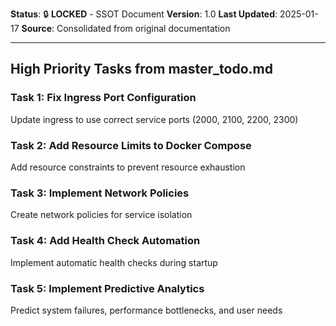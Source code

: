 **Status**: 🔒 **LOCKED** - SSOT Document
**Version**: 1.0
**Last Updated**: 2025-01-17
**Source**: Consolidated from original documentation

---

## High Priority Tasks from master_todo.md

### Task 1: Fix Ingress Port Configuration

Update ingress to use correct service ports (2000, 2100, 2200, 2300)

### Task 2: Add Resource Limits to Docker Compose

Add resource constraints to prevent resource exhaustion

### Task 3: Implement Network Policies

Create network policies for service isolation

### Task 4: Add Health Check Automation

Implement automatic health checks during startup

### Task 5: Implement Predictive Analytics

Predict system failures, performance bottlenecks, and user needs
